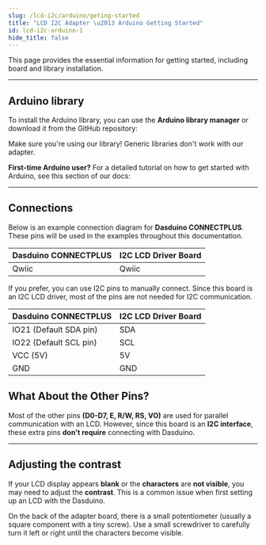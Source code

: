 ```yaml
---
slug: /lcd-i2c/arduino/geting-started
title: "LCD I2C Adapter \u2013 Arduino Getting Started"
id: lcd-i2c-arduino-1
hide_title: false
---
```

This page provides the essential information for getting started, including board and library installation.

--- 

## Arduino library

To install the Arduino library, you can use the **Arduino library manager** or download it from the GitHub repository:

<QuickLink  
  title="Soldered 16x2 LCD I2C Arduino Library"  
  description="16x2 LCD I2C Arduino library by Soldered"  
  url="https://github.com/SolderedElectronics/Soldered-16x2-LCD-Arduino-Library"  
/>  

<WarningBox>Make sure you're using our library! Generic libraries don't work with our adapter.</WarningBox>

<InfoBox>

**First-time Arduino user?** For a detailed tutorial on how to get started with Arduino, see this section of our docs:

<QuickLink  
  title="Getting started with Arduino"  
  description="A full, comprehensive tutorial on how to fully set up and upload code for the first time on an Arduino board, from scratch!"  
  url="/documentation/arduino/quick-start-guide"  
/>  

</InfoBox>

--- 

## Connections

Below is an example connection diagram for **Dasduino CONNECTPLUS**. These pins will be used in the examples throughout this documentation.

| **Dasduino CONNECTPLUS** | **I2C LCD Driver Board** |
| ------------------------ | ------------------------ |
| Qwiic                    | Qwiic                    |

<InfoBox> If you prefer, you can use I2C pins to manually connect. Since this board is an I2C LCD driver, most of the pins are not needed for I2C communication. </InfoBox>

| **Dasduino CONNECTPLUS** | **I2C LCD Driver Board** |
| ------------------------ | ------------------------ |
| IO21 (Default SDA pin)   | SDA                      |
| IO22 (Default SCL pin)   | SCL                      |
| VCC (5V)                 | 5V                       |
| GND                      | GND                      |

## What About the Other Pins?
Most of the other pins **(D0-D7, E, R/W, RS, VO)** are used for parallel communication with an LCD. However, since this board is an **I2C interface**, these extra pins **don't require** connecting with Dasduino.

<CenteredImage src="/img/lcd-i2c/whatabouttheotherpins.png" alt="contrast control" caption="LCD I2C adapter on the LCD display" width="500px"/>

--- 

## Adjusting the contrast
If your LCD display appears **blank** or the **characters** are **not visible**, you may need to adjust the **contrast**. This is a common issue when first setting up an LCD with the Dasduino.

On the back of the adapter board, there is a small potentiometer (usually a square component with a tiny screw). Use a small screwdriver to carefully turn it left or right until the characters become visible.

<CenteredImage src="/img/lcd-i2c/contrast_onboard.png" alt="contrast control" caption="Potentiometer on the LCD I2C adapter" width="500px"/>